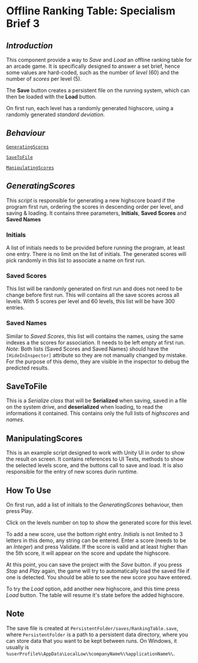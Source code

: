 # **Offline Ranking Table: Specialism Brief 3**

## *Introduction*

This component provide a way to *Save* and *Load* an offline ranking table for an arcade game. It is specifically designed to answer a set brief, hence some values are hard-coded, such as the number of *level* (60) and the number of *scores* per level (5).

The **Save** button creates a persistent file on the running system, which can then be loaded with the **Load** button.

On first run, each level has a randomly generated highscore, using a randomly generated *standard deviation*.

## *Behaviour*

[`GeneratingScores`]

[`SaveToFile`]

[`ManipulatingScores`]

## *GeneratingScores*

This *script* is responsible for generating a new highscore board if the program first run, ordering the scores in descending order per level, and saving & loading. It contains three parameters, **Initials**, **Saved Scores** and **Saved Names**

### Initials

A list of initials needs to be provided before running the program, at least one entry. There is no limit on the list of initials. The generated scores will pick randomly in this list to associate a name on first run.

### Saved Scores

This list will be randomly generated on first run and does not need to be change before first run. This will contains all the save scores across all levels. With 5 scores per level and 60 levels, this list will be have 300 entries.

### Saved Names

Similar to *Saved Scores*, this list will contains the names, using the same indexes a the scores for association. It needs to be left empty at first run.
*Note*: Both lists (Saved Scores and Saved Names) should have the `[HideInInspector]` attribute so they are not manually changed by mistake. For the purpose of this demo, they are visible in the inspector to debug the predicted results.

## SaveToFile

This is a *Serialize class* that will be **Serialized** when saving, saved in a file on the system drive, and **deserialized** when loading, to read the informations it contained. This contains only the full lists of *highscores* and *names*.

## ManipulatingScores

This is an example script designed to work with Unity UI in order to show the result on screen. It contains references to UI Texts, methods to show the selected levels score, and the buttons call to save and load. It is also responsible for the entry of new scores durin runtime.

## How To Use

On first run, add a list of initials to the *GeneratingScores* behaviour, then press Play.

Click on the levels number on top to show the generated score for this level.

To add a new score, use the bottom right entry. *Initials* is not limited to 3 letters in this demo, any string can be entered. Enter a score (needs to be an *Integer*) and press Validate. If the score is valid and at least higher than the 5th score, it will appear on the score and update the highscore.

At this point, you can save the project with the *Save*  button. if you press *Stop* and *Play* again, the game will try to automatically load the saved file if one is detected. You should be able to see the new score you have entered.

To try the *Load* option, add another new highscore, and this time press *Load* button. The table will resume it's state before the added highscore.

## Note

The save file is created at `PersistentFolder/saves/RankingTable.save`, where `PersistentFolder` is a path to a persistent data directory, where you can store data that you want to be kept between runs. On Windows, it usually is `%userProfile%\AppData\LocalLow\%companyName%\%applicationName%\`.

[`GeneratingScores`]: #GeneratingScores
[`SaveToFile`]: #SaveToFile
[`ManipulatingScores`]: #ManipulatingScores
